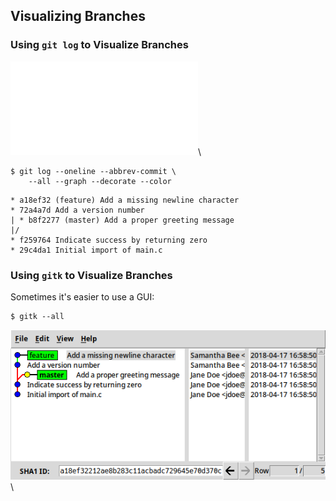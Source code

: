 Visualizing Branches
--------------------

### Using `git log` to Visualize Branches ###

![](../../diagrams/branches/merge-base.tex)\
<!-- Placeholder -->

~~~ {.shell}
$ git log --oneline --abbrev-commit \
    --all --graph --decorate --color
~~~

~~~
* a18ef32 (feature) Add a missing newline character
* 72a4a7d Add a version number
| * b8f2277 (master) Add a proper greeting message
|/
* f259764 Indicate success by returning zero
* 29c4da1 Initial import of main.c
~~~

### Using `gitk` to Visualize Branches ###

Sometimes it's easier to use a GUI:

~~~ {.shell}
$ gitk --all
~~~

![](../../diagrams/branches/gitk-all.png)\
<!-- Placeholder -->
